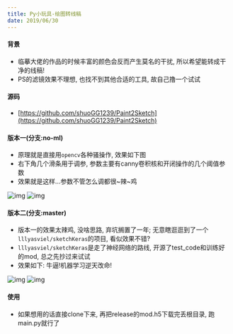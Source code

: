 ```yaml
---
title: Py小玩具-绘图转线稿
date: 2019/06/30
---
```

#### 背景
* 临摹大佬的作品的时候丰富的颜色会反而产生莫名的干扰, 所以希望能转成干净的线稿!
*  PS的滤镜效果不理想, 也找不到其他合适的工具, 故自己撸一个试试

#### 源码
* [https://github.com/shuoGG1239/Paint2Sketch](https://github.com/shuoGG1239/Paint2Sketch)

#### 版本一(分支:no-ml)
* 原理就是直接用`opencv`各种骚操作, 效果如下图
* 右下角几个滑条用于调参, 参数主要有canny卷积核和开闭操作的几个阈值参数
* 效果就是这样...参数不管怎么调都很~辣~鸡

![img](/images/paint2sketch_remu_arg.png)
![img](/images/paint2sketch_sakura_arg.png)


#### 版本二(分支:master)
* 版本一的效果太辣鸡, 没啥思路, 弃坑搁置了一年; 无意瞎逛逛到了一个`lllyasviel/sketchKeras`的项目, 看似效果不错?
* `lllyasviel/sketchKeras`是走了神经网络的路线, 开源了test_code和训练好的mod, 总之先抄过来试试
* 效果如下: 牛逼!机器学习逆天改命!

![img](/images/paint2sketch_new_remu.jpg)
![img](/images/paint2sketch_new_chino.jpg)


#### 使用
* 如果想用的话直接clone下来, 再把release的mod.h5下载完丢根目录, 跑main.py就行了